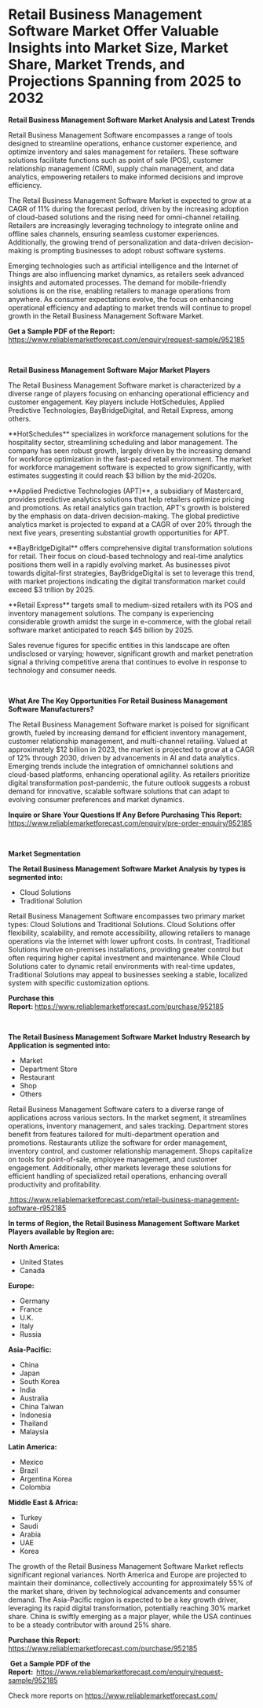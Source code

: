 <p><h1>Retail Business Management Software Market Offer Valuable Insights into Market Size, Market Share, Market Trends, and Projections Spanning from 2025 to 2032</h1></p><p><strong>Retail Business Management Software Market Analysis and Latest Trends</strong></p>
<p><p>Retail Business Management Software encompasses a range of tools designed to streamline operations, enhance customer experience, and optimize inventory and sales management for retailers. These software solutions facilitate functions such as point of sale (POS), customer relationship management (CRM), supply chain management, and data analytics, empowering retailers to make informed decisions and improve efficiency.</p><p>The Retail Business Management Software Market is expected to grow at a CAGR of 11% during the forecast period, driven by the increasing adoption of cloud-based solutions and the rising need for omni-channel retailing. Retailers are increasingly leveraging technology to integrate online and offline sales channels, ensuring seamless customer experiences. Additionally, the growing trend of personalization and data-driven decision-making is prompting businesses to adopt robust software systems.</p><p>Emerging technologies such as artificial intelligence and the Internet of Things are also influencing market dynamics, as retailers seek advanced insights and automated processes. The demand for mobile-friendly solutions is on the rise, enabling retailers to manage operations from anywhere. As consumer expectations evolve, the focus on enhancing operational efficiency and adapting to market trends will continue to propel growth in the Retail Business Management Software Market.</p></p>
<p><strong>Get a Sample PDF of the Report:&nbsp;</strong> <a href="https://www.reliablemarketforecast.com/enquiry/request-sample/952185?utm_campaign=3282&utm_medium=2&utm_source=Github&utm_content=ia&utm_term=06032025&utm_id=retail-business-management-software">https://www.reliablemarketforecast.com/enquiry/request-sample/952185</a></p>
<p>&nbsp;</p>
<p><strong>Retail Business Management Software Major Market Players</strong></p>
<p><p>The Retail Business Management Software market is characterized by a diverse range of players focusing on enhancing operational efficiency and customer engagement. Key players include HotSchedules, Applied Predictive Technologies, BayBridgeDigital, and Retail Express, among others.</p><p>**HotSchedules** specializes in workforce management solutions for the hospitality sector, streamlining scheduling and labor management. The company has seen robust growth, largely driven by the increasing demand for workforce optimization in the fast-paced retail environment. The market for workforce management software is expected to grow significantly, with estimates suggesting it could reach $3 billion by the mid-2020s.</p><p>**Applied Predictive Technologies (APT)**, a subsidiary of Mastercard, provides predictive analytics solutions that help retailers optimize pricing and promotions. As retail analytics gain traction, APT's growth is bolstered by the emphasis on data-driven decision-making. The global predictive analytics market is projected to expand at a CAGR of over 20% through the next five years, presenting substantial growth opportunities for APT.</p><p>**BayBridgeDigital** offers comprehensive digital transformation solutions for retail. Their focus on cloud-based technology and real-time analytics positions them well in a rapidly evolving market. As businesses pivot towards digital-first strategies, BayBridgeDigital is set to leverage this trend, with market projections indicating the digital transformation market could exceed $3 trillion by 2025.</p><p>**Retail Express** targets small to medium-sized retailers with its POS and inventory management solutions. The company is experiencing considerable growth amidst the surge in e-commerce, with the global retail software market anticipated to reach $45 billion by 2025.</p><p>Sales revenue figures for specific entities in this landscape are often undisclosed or varying; however, significant growth and market penetration signal a thriving competitive arena that continues to evolve in response to technology and consumer needs.</p></p>
<p>&nbsp;</p>
<p><strong>What Are The Key Opportunities For Retail Business Management Software Manufacturers?</strong></p>
<p><p>The Retail Business Management Software market is poised for significant growth, fueled by increasing demand for efficient inventory management, customer relationship management, and multi-channel retailing. Valued at approximately $12 billion in 2023, the market is projected to grow at a CAGR of 12% through 2030, driven by advancements in AI and data analytics. Emerging trends include the integration of omnichannel solutions and cloud-based platforms, enhancing operational agility. As retailers prioritize digital transformation post-pandemic, the future outlook suggests a robust demand for innovative, scalable software solutions that can adapt to evolving consumer preferences and market dynamics.</p></p>
<p><strong>Inquire or Share Your Questions If Any Before Purchasing This Report:</strong> <a href="https://www.reliablemarketforecast.com/enquiry/pre-order-enquiry/952185?utm_campaign=3282&utm_medium=2&utm_source=Github&utm_content=ia&utm_term=06032025&utm_id=retail-business-management-software">https://www.reliablemarketforecast.com/enquiry/pre-order-enquiry/952185</a></p>
<p>&nbsp;</p>
<p><strong>Market Segmentation</strong></p>
<p><strong>The Retail Business Management Software Market Analysis by types is segmented into:</strong></p>
<p><ul><li>Cloud Solutions</li><li>Traditional Solution</li></ul></p>
<p><p>Retail Business Management Software encompasses two primary market types: Cloud Solutions and Traditional Solutions. Cloud Solutions offer flexibility, scalability, and remote accessibility, allowing retailers to manage operations via the internet with lower upfront costs. In contrast, Traditional Solutions involve on-premises installations, providing greater control but often requiring higher capital investment and maintenance. While Cloud Solutions cater to dynamic retail environments with real-time updates, Traditional Solutions may appeal to businesses seeking a stable, localized system with specific customization options.</p></p>
<p><strong>Purchase this Report:&nbsp;</strong><a href="https://www.reliablemarketforecast.com/purchase/952185?utm_campaign=3282&utm_medium=2&utm_source=Github&utm_content=ia&utm_term=06032025&utm_id=retail-business-management-software">https://www.reliablemarketforecast.com/purchase/952185</a></p>
<p>&nbsp;</p>
<p><strong>The Retail Business Management Software Market Industry Research by Application is segmented into:</strong></p>
<p><ul><li>Market</li><li>Department Store</li><li>Restaurant</li><li>Shop</li><li>Others</li></ul></p>
<p><p>Retail Business Management Software caters to a diverse range of applications across various sectors. In the market segment, it streamlines operations, inventory management, and sales tracking. Department stores benefit from features tailored for multi-department operation and promotions. Restaurants utilize the software for order management, inventory control, and customer relationship management. Shops capitalize on tools for point-of-sale, employee management, and customer engagement. Additionally, other markets leverage these solutions for efficient handling of specialized retail operations, enhancing overall productivity and profitability.</p></p>
<p><a href="https://www.reliablemarketforecast.com/retail-business-management-software-r952185?utm_campaign=3282&utm_medium=2&utm_source=Github&utm_content=ia&utm_term=06032025&utm_id=retail-business-management-software">&nbsp;https://www.reliablemarketforecast.com/retail-business-management-software-r952185</a></p>
<p><strong>In terms of Region, the Retail Business Management Software Market Players available by Region are:</strong></p>
<p>
    <p> <strong> North America: </strong>
        <ul>
            <li>United States</li>
            <li>Canada</li>
        </ul>
        </p> 
    <p> <strong> Europe: </strong>
        <ul>
            <li>Germany</li>
            <li>France</li>
            <li>U.K.</li>
            <li>Italy</li>
            <li>Russia</li>
        </ul>
        </p> 
    <p> <strong> Asia-Pacific: </strong>
        <ul>
            <li>China</li>
            <li>Japan</li>
            <li>South Korea</li>
            <li>India</li>
            <li>Australia</li>
            <li>China Taiwan</li>
            <li>Indonesia</li>
            <li>Thailand</li>
            <li>Malaysia</li>
        </ul>
        </p> 
    <p> <strong> Latin America: </strong>
        <ul>
            <li>Mexico</li>
            <li>Brazil</li>
            <li>Argentina Korea</li>
            <li>Colombia</li>
        </ul>
        </p> 
    <p> <strong> Middle East & Africa: </strong>
        <ul>
            <li>Turkey</li>
            <li>Saudi</li>
            <li>Arabia</li>
            <li>UAE</li>
            <li>Korea</li>
        </ul>
    </p>
    </p>
<p><p>The growth of the Retail Business Management Software Market reflects significant regional variances. North America and Europe are projected to maintain their dominance, collectively accounting for approximately 55% of the market share, driven by technological advancements and consumer demand. The Asia-Pacific region is expected to be a key growth driver, leveraging its rapid digital transformation, potentially reaching 30% market share. China is swiftly emerging as a major player, while the USA continues to be a steady contributor with around 25% share.</p></p>
<p><strong>Purchase this Report: </strong><a href="https://www.reliablemarketforecast.com/purchase/952185?utm_campaign=3282&utm_medium=2&utm_source=Github&utm_content=ia&utm_term=06032025&utm_id=retail-business-management-software">https://www.reliablemarketforecast.com/purchase/952185</a></p>
<p>&nbsp;<strong>Get a Sample PDF of the Report:&nbsp;&nbsp;</strong><a href="https://www.reliablemarketforecast.com/enquiry/request-sample/952185?utm_campaign=3282&utm_medium=2&utm_source=Github&utm_content=ia&utm_term=06032025&utm_id=retail-business-management-software">https://www.reliablemarketforecast.com/enquiry/request-sample/952185</a></p>
<p><strong></strong></p>
<p>Check more reports on <a href="https://www.reliablemarketforecast.com/?utm_campaign=3282&utm_medium=2&utm_source=Github&utm_content=ia&utm_term=06032025&utm_id=retail-business-management-software">https://www.reliablemarketforecast.com/</a></p>